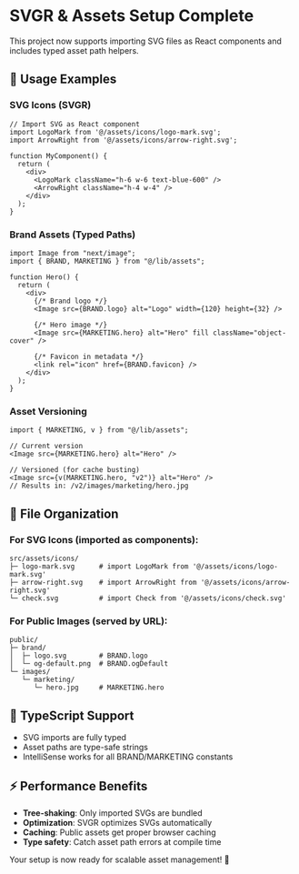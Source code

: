 # SVGR & Assets Setup Complete

This project now supports importing SVG files as React components and includes typed asset path helpers.

## 🎯 Usage Examples

### SVG Icons (SVGR)
```tsx
// Import SVG as React component
import LogoMark from '@/assets/icons/logo-mark.svg';
import ArrowRight from '@/assets/icons/arrow-right.svg';

function MyComponent() {
  return (
    <div>
      <LogoMark className="h-6 w-6 text-blue-600" />
      <ArrowRight className="h-4 w-4" />
    </div>
  );
}
```

### Brand Assets (Typed Paths)
```tsx
import Image from "next/image";
import { BRAND, MARKETING } from "@/lib/assets";

function Hero() {
  return (
    <div>
      {/* Brand logo */}
      <Image src={BRAND.logo} alt="Logo" width={120} height={32} />
      
      {/* Hero image */}
      <Image src={MARKETING.hero} alt="Hero" fill className="object-cover" />
      
      {/* Favicon in metadata */}
      <link rel="icon" href={BRAND.favicon} />
    </div>
  );
}
```

### Asset Versioning
```tsx
import { MARKETING, v } from "@/lib/assets";

// Current version
<Image src={MARKETING.hero} alt="Hero" />

// Versioned (for cache busting)
<Image src={v(MARKETING.hero, "v2")} alt="Hero" />
// Results in: /v2/images/marketing/hero.jpg
```

## 📁 File Organization

### For SVG Icons (imported as components):
```
src/assets/icons/
├─ logo-mark.svg      # import LogoMark from '@/assets/icons/logo-mark.svg'
├─ arrow-right.svg    # import ArrowRight from '@/assets/icons/arrow-right.svg'
└─ check.svg          # import Check from '@/assets/icons/check.svg'
```

### For Public Images (served by URL):
```
public/
├─ brand/
│  ├─ logo.svg        # BRAND.logo
│  └─ og-default.png  # BRAND.ogDefault
└─ images/
   └─ marketing/
      └─ hero.jpg     # MARKETING.hero
```

## 🔧 TypeScript Support

- SVG imports are fully typed
- Asset paths are type-safe strings
- IntelliSense works for all BRAND/MARKETING constants

## ⚡ Performance Benefits

- **Tree-shaking**: Only imported SVGs are bundled
- **Optimization**: SVGR optimizes SVGs automatically
- **Caching**: Public assets get proper browser caching
- **Type safety**: Catch asset path errors at compile time

Your setup is now ready for scalable asset management! 🚀